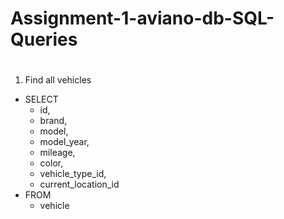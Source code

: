 # Assignment-1-aviano-db-SQL-Queries
#
1. Find all vehicles
  - SELECT
    - id,
    - brand,
    - model,
    - model_year,
    - mileage,
    - color,
    - vehicle_type_id,
    - current_location_id
  - FROM
    - vehicle
